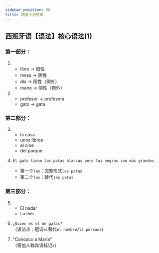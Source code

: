 ```yaml
---
sidebar_position: 98
title: 随堂小测答案
---
```



## 西班牙语【语法】核心语法(1)

### 第一部分：
1. 
   - libro → 阳性
   - mesa → 阴性
   - día → 阳性（例外）
   - mano → 阴性（例外）

2.
   - profesor → profesora
   - gato → gata

### 第二部分：
3.
   - la casa
   - unos libros
   - al cine
   - del parque

4.  
   `El gato tiene las patas blancas pero las negras son más grandes`  
   - 第一个`las`：完整形式`las patas`
   - 第二个`las`：替代`las patas`

### 第三部分：
5.
   - El nadar
   - La leer

6.  
   `¿Quién es el de gafas?`  
   （语法点：冠词`el`替代`el hombre/la persona`）

7.  
   "Conozco a María"  
   （需加人称宾语标记`a`）